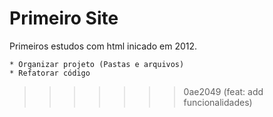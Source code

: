 
# Primeiro Site

Primeiros estudos com html inicado em 2012.

    * Organizar projeto (Pastas e arquivos)
    * Refatorar código
    

>>>>>>> 0ae2049 (feat: add funcionalidades)
